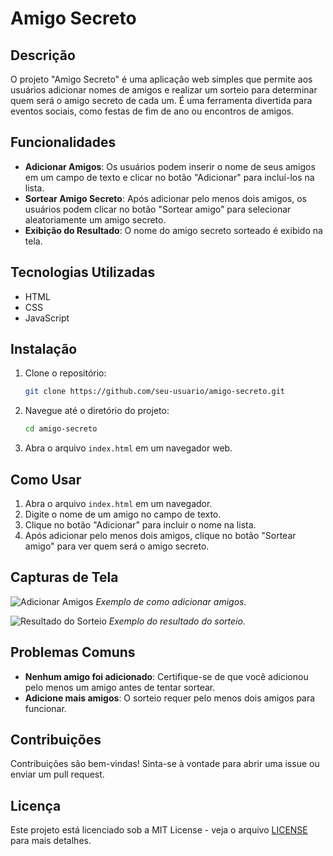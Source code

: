 # Amigo Secreto

## Descrição
O projeto "Amigo Secreto" é uma aplicação web simples que permite aos usuários adicionar nomes de amigos e realizar um sorteio para determinar quem será o amigo secreto de cada um. É uma ferramenta divertida para eventos sociais, como festas de fim de ano ou encontros de amigos.

## Funcionalidades
- **Adicionar Amigos**: Os usuários podem inserir o nome de seus amigos em um campo de texto e clicar no botão "Adicionar" para incluí-los na lista.
- **Sortear Amigo Secreto**: Após adicionar pelo menos dois amigos, os usuários podem clicar no botão "Sortear amigo" para selecionar aleatoriamente um amigo secreto.
- **Exibição do Resultado**: O nome do amigo secreto sorteado é exibido na tela.

## Tecnologias Utilizadas
- HTML
- CSS
- JavaScript

## Instalação
1. Clone o repositório:
   ```bash
   git clone https://github.com/seu-usuario/amigo-secreto.git
   ```
2. Navegue até o diretório do projeto:
   ```bash
   cd amigo-secreto
   ```
3. Abra o arquivo `index.html` em um navegador web.

## Como Usar
1. Abra o arquivo `index.html` em um navegador.
2. Digite o nome de um amigo no campo de texto.
3. Clique no botão "Adicionar" para incluir o nome na lista.
4. Após adicionar pelo menos dois amigos, clique no botão "Sortear amigo" para ver quem será o amigo secreto.

## Capturas de Tela
![Adicionar Amigos](assets/screenshot1.png)
*Exemplo de como adicionar amigos.*

![Resultado do Sorteio](assets/screenshot2.png)
*Exemplo do resultado do sorteio.*

## Problemas Comuns
- **Nenhum amigo foi adicionado**: Certifique-se de que você adicionou pelo menos um amigo antes de tentar sortear.
- **Adicione mais amigos**: O sorteio requer pelo menos dois amigos para funcionar.

## Contribuições
Contribuições são bem-vindas! Sinta-se à vontade para abrir uma issue ou enviar um pull request.

## Licença
Este projeto está licenciado sob a MIT License - veja o arquivo [LICENSE](LICENSE) para mais detalhes.
